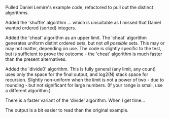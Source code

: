 
Pulled Daniel Lemire's example code, refactored to pull out the distinct algorithms.

Added the 'shuffle' algorithm ... which is unsuitable as I missed that Daniel wanted ordered (sorted) integers.

Added the 'cheat' algorithm as an upper limit. The 'cheat' algorithm generates uniform distint ordered sets, but not *all possible* sets. This may or may not matter, depending on use. The code is slightly specific to the test, but is sufficient to prove the outcome - the 'cheat' algorithm is much faster than the present alternatives.

Added the 'divide0' algorithm. This is fully general (any limit, any count) uses only the space for the final output, and log2(N) stack space for recursion. Slightly non-uniform when the limit is not a power of two - due to rounding - but not significant for large numbers. (If your range is small, use a different algorithm.)

There is a faster variant of the 'divide' algorithm. When I get time...

The output is a bit easier to read than the original example. 
